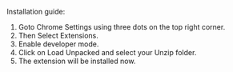 Installation guide:

1. Goto Chrome Settings using three dots on the top right corner.
2. Then Select Extensions.
3. Enable developer mode.
4. Click on Load Unpacked and select your Unzip folder.
5. The extension will be installed now.
